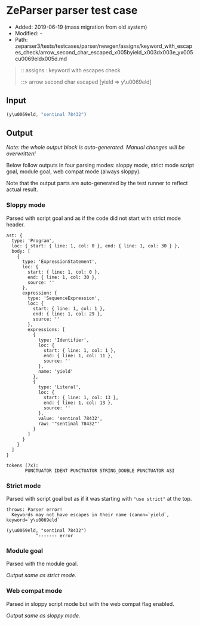 # ZeParser parser test case

- Added: 2019-06-19 (mass migration from old system)
- Modified: -
- Path: zeparser3/tests/testcases/parser/newgen/assigns/keyword_with_escapes_check/arrow_second_char_escaped_x005byield_x003dx003e_yx005cu0069eldx005d.md

> :: assigns : keyword with escapes check
>
> ::> arrow second char escaped [yield => y\u0069eld]

## Input

`````js
(y\u0069eld, "sentinal 78432")
`````

## Output

_Note: the whole output block is auto-generated. Manual changes will be overwritten!_

Below follow outputs in four parsing modes: sloppy mode, strict mode script goal, module goal, web compat mode (always sloppy).

Note that the output parts are auto-generated by the test runner to reflect actual result.

### Sloppy mode

Parsed with script goal and as if the code did not start with strict mode header.

`````
ast: {
  type: 'Program',
  loc: { start: { line: 1, col: 0 }, end: { line: 1, col: 30 } },
  body: [
    {
      type: 'ExpressionStatement',
      loc: {
        start: { line: 1, col: 0 },
        end: { line: 1, col: 30 },
        source: ''
      },
      expression: {
        type: 'SequenceExpression',
        loc: {
          start: { line: 1, col: 1 },
          end: { line: 1, col: 29 },
          source: ''
        },
        expressions: [
          {
            type: 'Identifier',
            loc: {
              start: { line: 1, col: 1 },
              end: { line: 1, col: 11 },
              source: ''
            },
            name: 'yield'
          },
          {
            type: 'Literal',
            loc: {
              start: { line: 1, col: 13 },
              end: { line: 1, col: 13 },
              source: ''
            },
            value: 'sentinal 78432',
            raw: '"sentinal 78432"'
          }
        ]
      }
    }
  ]
}

tokens (7x):
       PUNCTUATOR IDENT PUNCTUATOR STRING_DOUBLE PUNCTUATOR ASI
`````

### Strict mode

Parsed with script goal but as if it was starting with `"use strict"` at the top.

`````
throws: Parser error!
  Keywords may not have escapes in their name (canon=`yield`, keyword=`y\u0069eld`

(y\u0069eld, "sentinal 78432")
           ^------- error
`````


### Module goal

Parsed with the module goal.

_Output same as strict mode._

### Web compat mode

Parsed in sloppy script mode but with the web compat flag enabled.

_Output same as sloppy mode._
